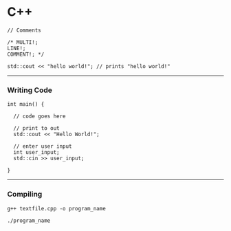 C++
===

    // Comments

    /* MULTI!;
    LINE!;
    COMMENT!; */

    std::cout << "hello world!"; // prints "hello world!"

---
### Writing Code

    int main() {
      
      // code goes here
      
      // print to out
      std::cout << "Hello World!";
      
      // enter user input
      int user_input;
      std::cin >> user_input;
      
    }

---
### Compiling

    g++ textfile.cpp -o program_name
    
    ./program_name